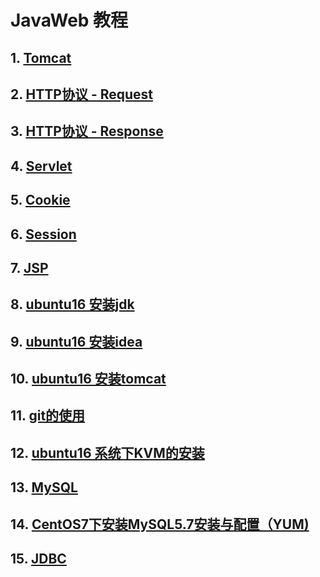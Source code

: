 # JavaWeb 教程

## 1. [Tomcat](https://github.com/YuxinLee/java/tree/master/JavaWeb学习/Tomcat#第一章-tomcat)

## 2. [HTTP协议 - Request](https://github.com/YuxinLee/java/tree/master/JavaWeb学习/Tomcat#第二章-http协议--request)

## 3. [HTTP协议 - Response](https://github.com/YuxinLee/java/tree/master/JavaWeb学习/Tomcat#第三章-http协议--response)

## 4.  [Servlet](https://github.com/YuxinLee/java/tree/master/JavaWeb学习/Tomcat#第四章-servlet)

## 5.  [Cookie](https://github.com/YuxinLee/java/tree/master/JavaWeb学习/Tomcat#第五章-cookie)

## 6.  [Session](https://github.com/YuxinLee/java/tree/master/JavaWeb学习/Tomcat#第六章-session)

## 7.  [JSP](https://github.com/YuxinLee/java/tree/master/JavaWeb学习/Tomcat#第七章-jsp)

## 8.  [ubuntu16 安装jdk](https://github.com/YuxinLee/java/tree/master/JavaWeb学习/Tomcat)

## 9.  [ubuntu16 安装idea](https://github.com/YuxinLee/java/tree/master/JavaWeb学习/Tomcat)

## 10.  [ubuntu16 安装tomcat](https://github.com/YuxinLee/java/tree/master/JavaWeb学习/Tomcat)

## 11. [git的使用](https://github.com/YuxinLee/java/tree/master/JavaWeb学习/Tomcat)

## 12.  [ubuntu16 系统下KVM的安装](https://github.com/YuxinLee/java/tree/master/JavaWeb学习/JDBC)

## 13.  [MySQL](https://github.com/YuxinLee/java/tree/master/JavaWeb学习/JDBC)

## 14.  [CentOS7下安装MySQL5.7安装与配置（YUM)](https://github.com/YuxinLee/java/tree/master/JavaWeb学习/JDBC)

## 15.  [JDBC](https://github.com/YuxinLee/java/tree/master/JavaWeb学习/JDBC)




